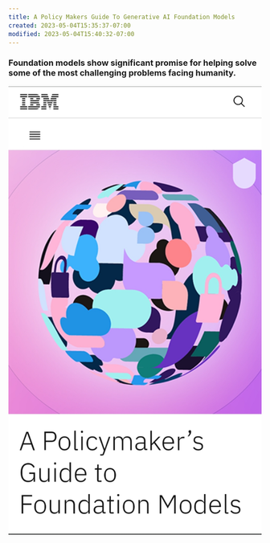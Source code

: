 ```yaml
---
title: A Policy Makers Guide To Generative AI Foundation Models
created: 2023-05-04T15:35:37-07:00
modified: 2023-05-04T15:40:32-07:00
---
```


### Foundation models show significant promise for helping solve some of the most challenging problems facing humanity.

[![A Policy Makers Guide To Generative AI Foundation Models](/assets/images/3d53165fabe463ddf1e8ecaec54ed9ea.jpg)](https://newsroom.ibm.com/Whitepaper-A-Policymakers-Guide-to-Foundation-Models)
